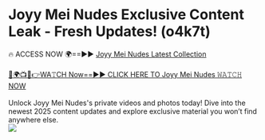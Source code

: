 # Joyy Mei Nudes Exclusive Content Leak - Fresh Updates! (o4k7t)

🔥 ACCESS NOW 🌍==►► <a href="https://tinyurl.com/2mz8nhtm" rel="nofollow">Joyy Mei Nudes Latest Collection</a>
<br><br>
[🔴🌍📺📱👉WA𝚃CH Now==►► CLICK HERE TO Joyy Mei Nudes 𝚆𝙰𝚃𝙲𝙷 NOW](https://tinyurl.com/2mz8nhtm)
<br><br>
Unlock Joyy Mei Nudes's private videos and photos today! Dive into the newest 2025 content updates and explore exclusive material you won’t find anywhere else.
<br>
<a href="https://tinyurl.com/2mz8nhtm" rel="nofollow" data-target="animated-image.originalLink"><img src="https://camo.githubusercontent.com/8a4f000d20f83aca3bf7ec5f350d767afa0574a8a352519fd8cfa583a6f93a33/68747470733a2f2f692e696d6775722e636f6d2f644a486b345a712e676966" data-canonical-src="https://i.imgur.com/dJHk4Zq.gif" style="max-width: 100%; display: inline-block;" data-target="animated-image.originalImage"></a>
<br>
